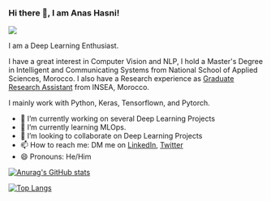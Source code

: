 ### Hi there 👋, I am Anas Hasni!
![](https://komarev.com/ghpvc/?username=your-github-anashas)

I am a Deep Learning Enthusiast.

I have a great interest in Computer Vision and NLP, I hold a Master's Degree in Intelligent and Communicating Systems from National School of Applied Sciences, Morocco.
I also have a Research experience as [Graduate Research Assistant](https://link.springer.com/chapter/10.1007%2F978-3-030-29516-5_67) from INSEA, Morocco.

I mainly work with Python, Keras, Tensorflown, and Pytorch.

- 🔭 I’m currently working on several Deep Learning Projects
- 🌱 I’m currently learning MLOps.
- 👯 I’m looking to collaborate on Deep Learning Projects
- 📫 How to reach me: DM me on [LinkedIn](https://www.linkedin.com/in/anas-hasni-00842a193/), [Twitter](https://twitter.com/hasnii_anas)
- 😄 Pronouns: He/Him
<!--
**anashas/anashas** is a ✨ _special_ ✨ repository because its `README.md` (this file) appears on your GitHub profile.

Here are some ideas to get you started:


- 🤔 I’m looking for help with ...
- 💬 Ask me about ...
- 📫 How to reach me: ...

- ⚡ Fun fact: ...
-->
[![Anurag's GitHub stats](https://github-readme-stats.vercel.app/api?username=anashas)](https://github.com/anuraghazra/github-readme-stats)

[![Top Langs](https://github-readme-stats.vercel.app/api/top-langs/?username=anashas)](https://github.com/anuraghazra/github-readme-stats)
